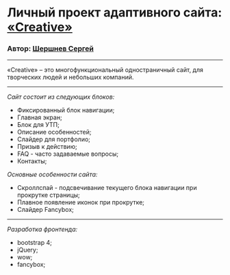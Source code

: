 # Личный проект адаптивного сайта: [«Creative»](https://shv-sergey70.github.io/creative/)
### Автор: [Шершнев Сергей](https://vk.com/shv.sergey)
***
«Creative» – это многофункциональный одностраничный сайт, для творческих людей и небольших компаний.

***
*Сайт состоит из следующих блоков:*

* Фиксированный блок навигации;
* Главная экран;
* Блок для УТП;
* Описание особенностей;
* Слайдер для портфолио;
* Призыв к действию;
* FAQ - часто задаваемые вопросы;
* Контакты;

*Основные особенности сайта:*

* Скроллспай - подсвечивание текущего блока навигации при прокрутке страницы;
* Плавное появление иконок при прокрутке;
* Слайдер Fancybox;

***
*Разработка фронтенда:*
* bootstrap 4; 
* jQuery;
* wow;
* fancybox;